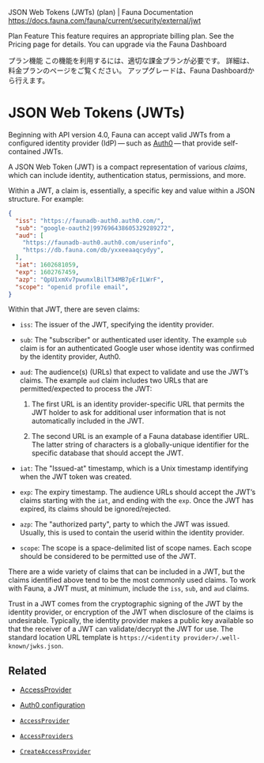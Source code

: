 JSON Web Tokens (JWTs) (plan) | Fauna Documentation
https://docs.fauna.com/fauna/current/security/external/jwt

Plan Feature
This feature requires an appropriate billing plan.
See the Pricing page for details.
You can upgrade via the Fauna Dashboard

プラン機能
この機能を利用するには、適切な課金プランが必要です。
詳細は、料金プランのページをご覧ください。
アップグレードは、Fauna Dashboardから行えます。

# JSON Web Tokens (JWTs)

Beginning with API version 4.0, Fauna can accept valid JWTs from a configured identity provider (IdP) — such as [Auth0](https://www.auth0.com/) — that provide self-contained JWTs.

A JSON Web Token (JWT) is a compact representation of various _claims_, which can include identity, authentication status, permissions, and more.

Within a JWT, a claim is, essentially, a specific key and value within a JSON structure. For example:

```json
{
  "iss": "https://faunadb-auth0.auth0.com/",
  "sub": "google-oauth2|997696438605329289272",
  "aud": [
    "https://faunadb-auth0.auth0.com/userinfo",
    "https://db.fauna.com/db/yxxeeaaqcydyy",
  ],
  "iat": 1602681059,
  "exp": 1602767459,
  "azp": "QpU1xmXv7pwumxlBilT34MB7pErILWrF",
  "scope": "openid profile email",
}
```

Within that JWT, there are seven claims:

-   `iss`: The issuer of the JWT, specifying the identity provider.
    
-   `sub`: The "subscriber" or authenticated user identity. The example `sub` claim is for an authenticated Google user whose identity was confirmed by the identity provider, Auth0.
    
-   `aud`: The audience(s) (URLs) that expect to validate and use the JWT’s claims. The example `aud` claim includes two URLs that are permitted/expected to process the JWT:
    
    1.  The first URL is an identity provider-specific URL that permits the JWT holder to ask for additional user information that is not automatically included in the JWT.
        
    2.  The second URL is an example of a Fauna database identifier URL. The latter string of characters is a globally-unique identifier for the specific database that should accept the JWT.
        
    
-   `iat`: The "Issued-at" timestamp, which is a Unix timestamp identifying when the JWT token was created.
    
-   `exp`: The expiry timestamp. The audience URLs should accept the JWT’s claims starting with the `iat`, and ending with the `exp`. Once the JWT has expired, its claims should be ignored/rejected.
    
-   `azp`: The "authorized party", party to which the JWT was issued. Usually, this is used to contain the userid within the identity provider.
    
-   `scope`: The scope is a space-delimited list of scope names. Each scope should be considered to be permitted use of the JWT.
    

There are a wide variety of claims that can be included in a JWT, but the claims identified above tend to be the most commonly used claims. To work with Fauna, a JWT must, at minimum, include the `iss`, `sub`, and `aud` claims.

Trust in a JWT comes from the cryptographic signing of the JWT by the identity provider, or encryption of the JWT when disclosure of the claims is undesirable. Typically, the identity provider makes a public key available so that the receiver of a JWT can validate/decrypt the JWT for use. The standard location URL template is `https://<identity provider>/.well-known/jwks.json`.

## [](#related)Related

-   [AccessProvider](https://docs.fauna.com/fauna/current/security/external/access_provider)
    
-   [Auth0 configuration](https://docs.fauna.com/fauna/current/security/external/auth0)
    
-   [`AccessProvider`](https://docs.fauna.com/fauna/current/api/fql/functions/accessprovider)
    
-   [`AccessProviders`](https://docs.fauna.com/fauna/current/api/fql/functions/accessproviders)
    
-   [`CreateAccessProvider`](https://docs.fauna.com/fauna/current/api/fql/functions/createaccessprovider)
    

